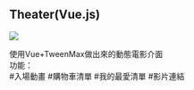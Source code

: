 ## Theater(Vue.js)
<img src="https://upload.cc/i1/2019/03/05/W7ELXJ.png">

使用Vue+TweenMax做出來的動態電影介面<br>
功能：<br>
#入場動畫
#購物車清單
#我的最愛清單
#影片連結
